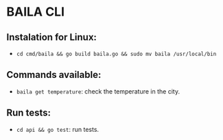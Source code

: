 # BAILA CLI

## Instalation for Linux:

- `cd cmd/baila && go build baila.go && sudo mv baila /usr/local/bin`

## Commands available:

- `baila get temperature`: check the temperature in the city.

## Run tests:

- `cd api && go test`: run tests.